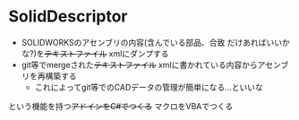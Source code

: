# SolidDescriptor

* SOLIDWORKSのアセンブリの内容(含んでいる部品、合致 だけあればいいかな?)を~~テキストファイル~~ xmlにダンプする
* git等でmergeされた~~テキストファイル~~ xmlに書かれている内容からアセンブリを再構築する
  * これによってgit等でのCADデータの管理が簡単になる...といいな

という機能を持つ~~アドインをC#でつくる~~ マクロをVBAでつくる